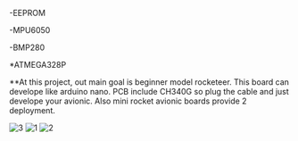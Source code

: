-EEPROM

-MPU6050

-BMP280

*ATMEGA328P

**At this project, out main goal is beginner model rocketeer.
This board can develope like arduino nano. PCB include CH340G so plug the cable and just develope your avionic.
Also mini rocket avionic boards provide 2 deployment.

![3](https://user-images.githubusercontent.com/63429097/215721449-f0b108a4-8001-4268-9535-94dc97022a5e.PNG)
![1](https://user-images.githubusercontent.com/63429097/215721457-4cbf6c9d-6202-45d5-9553-1231a1a5d058.PNG)
![2](https://user-images.githubusercontent.com/63429097/215721458-9e2b368d-795e-4c4b-95d8-b2f9b8f671db.PNG)
